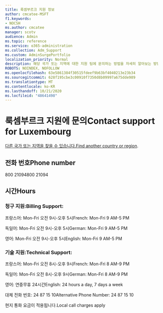 ```yaml
---
title: 룩셈부르크 지원 정보
author: cmcatee-MSFT
f1.keywords:
- NOCSH
ms.author: cmcatee
manager: scotv
audience: Admin
ms.topic: reference
ms.service: o365-administration
ms.collection: Adm_Support
ms.custom: AdminSurgePortfolio
localization_priority: Normal
description: 해당 국가 또는 지역에 대한 지원 팀에 문의하는 방법을 자세히 알아보는 방법을 배워야 합니다.
ROBOTS: NOINDEX, NOFOLLOW
ms.openlocfilehash: 63e5861384f30515fdeef9b63bf4040213e23b34
ms.sourcegitcommit: 628f195cbe3c00910f7350d8b09997a675dde989
ms.translationtype: MT
ms.contentlocale: ko-KR
ms.lasthandoff: 10/21/2020
ms.locfileid: "48641498"
---
```

# <a name="contact-support-for-luxembourg"></a><span data-ttu-id="ba84c-103">룩셈부르크 지원에 문의</span><span class="sxs-lookup"><span data-stu-id="ba84c-103">Contact support for Luxembourg</span></span>

<span data-ttu-id="ba84c-104">[다른 국가 또는 지역을 찾을 수 있습니다.](../contact-support-for-business-products.md)</span><span class="sxs-lookup"><span data-stu-id="ba84c-104">[Find another country or region](../contact-support-for-business-products.md).</span></span>

## <a name="phone-number"></a><span data-ttu-id="ba84c-105">전화 번호</span><span class="sxs-lookup"><span data-stu-id="ba84c-105">Phone number</span></span>
<span data-ttu-id="ba84c-106">800 21094</span><span class="sxs-lookup"><span data-stu-id="ba84c-106">800 21094</span></span>

## <a name="hours"></a><span data-ttu-id="ba84c-107">시간</span><span class="sxs-lookup"><span data-stu-id="ba84c-107">Hours</span></span>
### <a name="billing-support"></a><span data-ttu-id="ba84c-108">청구 지원:</span><span class="sxs-lookup"><span data-stu-id="ba84c-108">Billing Support:</span></span>

<span data-ttu-id="ba84c-109">프랑스어: Mon-Fri 오전 9시-오후 5시</span><span class="sxs-lookup"><span data-stu-id="ba84c-109">French: Mon-Fri 9 AM-5 PM</span></span>

<span data-ttu-id="ba84c-110">독일어: Mon-Fri 오전 9시-오후 5시</span><span class="sxs-lookup"><span data-stu-id="ba84c-110">German: Mon-Fri 9 AM-5 PM</span></span>

<span data-ttu-id="ba84c-111">영어: Mon-Fri 오전 9시-오후 5시</span><span class="sxs-lookup"><span data-stu-id="ba84c-111">English: Mon-Fri 9 AM-5 PM</span></span>

### <a name="technical-support"></a><span data-ttu-id="ba84c-112">기술 지원:</span><span class="sxs-lookup"><span data-stu-id="ba84c-112">Technical Support:</span></span>

<span data-ttu-id="ba84c-113">프랑스어: Mon-Fri 오전 8시-오후 9시</span><span class="sxs-lookup"><span data-stu-id="ba84c-113">French: Mon-Fri 8 AM-9 PM</span></span>

<span data-ttu-id="ba84c-114">독일어: Mon-Fri 오전 8시-오후 9시</span><span class="sxs-lookup"><span data-stu-id="ba84c-114">German: Mon-Fri 8 AM-9 PM</span></span>

<span data-ttu-id="ba84c-115">영어: 연중무휴 24시간</span><span class="sxs-lookup"><span data-stu-id="ba84c-115">English: 24 hours a day, 7 days a week</span></span>

<span data-ttu-id="ba84c-116">대체 전화 번호: 24 87 15 10</span><span class="sxs-lookup"><span data-stu-id="ba84c-116">Alternative Phone Number: 24 87 15 10</span></span>

<span data-ttu-id="ba84c-117">현지 통화 요금이 적용됩니다.</span><span class="sxs-lookup"><span data-stu-id="ba84c-117">Local call charges apply</span></span>
